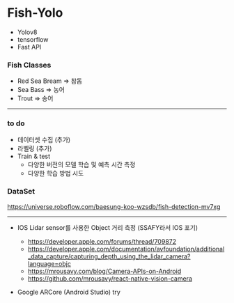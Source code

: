 # Fish-Yolo

- Yolov8
- tensorflow
- Fast API

### Fish Classes
- Red Sea Bream => 참돔
- Sea Bass => 농어
- Trout => 송어

---
### to do
- 데이터셋 수집 (추가)
- 라벨링 (추가)
- Train & test
  - 다양한 버전의 모델 학습 및 예측 시간 측정
  - 다양한 학습 방법 시도


### DataSet
https://universe.roboflow.com/baesung-koo-wzsdb/fish-detection-mv7xg

---

- IOS Lidar sensor를 사용한 Object 거리 측정 (SSAFY라서 IOS 포기)
  - https://developer.apple.com/forums/thread/709872
  - https://developer.apple.com/documentation/avfoundation/additional_data_capture/capturing_depth_using_the_lidar_camera?language=objc
  - https://mrousavy.com/blog/Camera-APIs-on-Android
  - https://github.com/mrousavy/react-native-vision-camera
 
- Google ARCore (Android Studio) try
